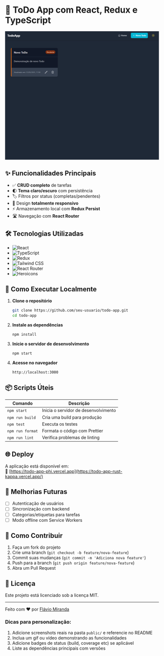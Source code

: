 # 📝 ToDo App com React, Redux e TypeScript

![Preview App](image.png)

## ✨ Funcionalidades Principais

- ✅ **CRUD completo** de tarefas
- 🌓 **Tema claro/escuro** com persistência
- 🏷️ Filtros por status (completas/pendentes)
- 📱 Design **totalmente responsivo**
- ⚡ Armazenamento local com **Redux Persist**
- 🛣️ Navegação com **React Router**

## 🛠️ Tecnologias Utilizadas

- ![React](https://img.shields.io/badge/-React-61DAFB?logo=react&logoColor=white)
- ![TypeScript](https://img.shields.io/badge/-TypeScript-3178C6?logo=typescript&logoColor=white)
- ![Redux](https://img.shields.io/badge/-Redux-764ABC?logo=redux&logoColor=white)
- ![Tailwind CSS](https://img.shields.io/badge/-Tailwind_CSS-38B2AC?logo=tailwind-css&logoColor=white)
- ![React Router](https://img.shields.io/badge/-React_Router-CA4245?logo=react-router&logoColor=white)
- ![Heroicons](https://img.shields.io/badge/-Heroicons-4299E1)

## 🚀 Como Executar Localmente

1. **Clone o repositório**

   ```bash
   git clone https://github.com/seu-usuario/todo-app.git
   cd todo-app
   ```

2. **Instale as dependências**

   ```bash
   npm install
   ```

3. **Inicie o servidor de desenvolvimento**

   ```bash
   npm start
   ```

4. **Acesse no navegador**
   ```
   http://localhost:3000
   ```

## 📦 Scripts Úteis

| Comando          | Descrição                            |
| ---------------- | ------------------------------------ |
| `npm start`      | Inicia o servidor de desenvolvimento |
| `npm run build`  | Cria uma build para produção         |
| `npm test`       | Executa os testes                    |
| `npm run format` | Formata o código com Prettier        |
| `npm run lint`   | Verifica problemas de linting        |

## 🌐 Deploy

A aplicação está disponível em:  
🔗 [https://todo-app-phi.vercel.app](https://todo-app-rust-kappa.vercel.app/)

## 🎯 Melhorias Futuras

- [ ] Autenticação de usuários
- [ ] Sincronização com backend
- [ ] Categorias/etiquetas para tarefas
- [ ] Modo offline com Service Workers

## 🤝 Como Contribuir

1. Faça um fork do projeto
2. Crie uma branch (`git checkout -b feature/nova-feature`)
3. Commit suas mudanças (`git commit -m 'Adiciona nova feature'`)
4. Push para a branch (`git push origin feature/nova-feature`)
5. Abra um Pull Request

## 📄 Licença

Este projeto está licenciado sob a licença MIT.

---

Feito com ❤️ por [Flávio Miranda](https://github.com/MannyShussan)

### Dicas para personalização:

1. Adicione screenshots reais na pasta `public/` e referencie no README
2. Inclua um gif ou vídeo demonstrando as funcionalidades
3. Adicione badges de status (build, coverage etc) se aplicável
4. Liste as dependências principais com versões
